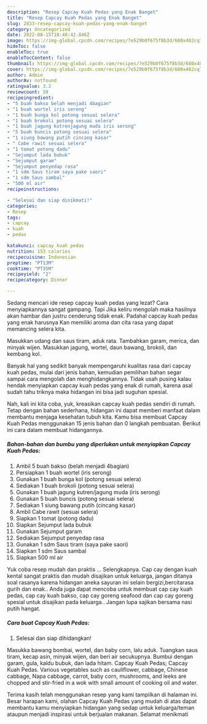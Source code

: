 ```yaml
---
description: "Resep Capcay Kuah Pedas yang Enak Banget"
title: "Resep Capcay Kuah Pedas yang Enak Banget"
slug: 2833-resep-capcay-kuah-pedas-yang-enak-banget
category: Uncategorized
date: 2022-08-15T18:40:42.846Z
image: https://img-global.cpcdn.com/recipes/7e529b0f675f8b3d/680x482cq70/capcay-kuah-pedas-foto-resep-utama.jpg
hideToc: false
enableToc: true
enableTocContent: false
thumbnail: https://img-global.cpcdn.com/recipes/7e529b0f675f8b3d/680x482cq70/capcay-kuah-pedas-foto-resep-utama.jpg
cover: https://img-global.cpcdn.com/recipes/7e529b0f675f8b3d/680x482cq70/capcay-kuah-pedas-foto-resep-utama.jpg
author: Admin
authorAv: notfound
ratingvalue: 3.2
reviewcount: 20
recipeingredient:
- "5 buah bakso belah menjadi 4bagian"
- "1 buah wortel iris serong"
- "1 buah bunga kol potong sesuai selera"
- "1 buah brokoli potong sesuai selera"
- "1 buah jagung kutrenjagung muda iris serong"
- "5 buah buncis potong sesuai selera"
- "1 siung bawang putih cincang kasar"
- " Cabe rawit sesuai selera"
- "1 tomat potong dadu"
- "Sejumput lada bubuk"
- "Sejumput garam"
- "Sejumput penyedap rasa"
- "1 sdm Saus tiram saya pake saori"
- "1 sdm Saus sambal"
- "500 ml air"
recipeinstructions:

- "Selesai dan siap dinikmati!"
categories:
- Resep
tags:
- capcay
- kuah
- pedas

katakunci: capcay kuah pedas 
nutrition: 153 calories
recipecuisine: Indonesian
preptime: "PT13M"
cooktime: "PT35M"
recipeyield: "2"
recipecategory: Dinner

---
```



Sedang mencari ide resep capcay kuah pedas yang lezat? Cara menyiapkannya sangat gampang. Tapi Jika keliru mengolah maka hasilnya akan hambar dan justru cenderung tidak enak. Padahal capcay kuah pedas yang enak harusnya Kan memiliki aroma dan cita rasa yang dapat memancing selera kita.


Masukkan udang dan saus tiram, aduk rata. Tambahkan garam, merica, dan minyak wijen. Masukkan jagung, wortel, daun bawang, brokoli, dan kembang kol.

Banyak hal yang sedikit banyak mempengaruhi kualitas rasa dari capcay kuah pedas, mulai dari jenis bahan, kemudian pemilihan bahan segar sampai cara mengolah dan menghidangkannya. Tidak usah pusing kalau hendak menyiapkan capcay kuah pedas yang enak di rumah, karena asal sudah tahu triknya maka hidangan ini bisa jadi suguhan spesial.


Nah, kali ini kita coba, yuk, kreasikan capcay kuah pedas sendiri di rumah. Tetap dengan bahan sederhana, hidangan ini dapat memberi manfaat dalam membantu menjaga kesehatan tubuh kita. Kamu bisa membuat Capcay Kuah Pedas menggunakan 15 jenis bahan dan 0 langkah pembuatan. Berikut ini cara dalam membuat hidangannya.

<!--inarticleads1-->

##### Bahan-bahan dan bumbu yang diperlukan untuk menyiapkan Capcay Kuah Pedas:

1. Ambil 5 buah bakso (belah menjadi 4bagian)
1. Persiapkan 1 buah wortel (iris serong)
1. Gunakan 1 buah bunga kol (potong sesuai selera)
1. Sediakan 1 buah brokoli (potong sesuai selera)
1. Gunakan 1 buah jagung kutren/jagung muda (iris serong)
1. Gunakan 5 buah buncis (potong sesuai selera)
1. Sediakan 1 siung bawang putih (cincang kasar)
1. Ambil  Cabe rawit (sesuai selera)
1. Siapkan 1 tomat (potong dadu)
1. Siapkan Sejumput lada bubuk
1. Gunakan Sejumput garam
1. Sediakan Sejumput penyedap rasa
1. Gunakan 1 sdm Saus tiram (saya pake saori)
1. Siapkan 1 sdm Saus sambal
1. Siapkan 500 ml air


Yuk coba resep mudah dan praktis … Selengkapnya. Cap cay dengan kuah kental sangat praktis dan mudah disajikan untuk keluarga, jangan ditanya soal rasanya karena hidangan aneka sayuran ini selain bergizi,bercitarasa gurih dan enak.. Anda juga dapat mencoba untuk membuat cap cay kuah pedas, cap cay kuah bakso, cap cay goreng seafood dan cap cay goreng spesial untuk disajikan pada keluarga.. Jangan lupa sajikan bersama nasi putih hangat. 

<!--inarticleads2-->

##### Cara buat Capcay Kuah Pedas:


1. Selesai dan siap dihidangkan!

Masukka bawang bombai, wortel, dan baby corn, lalu aduk. Tuangkan saus tiram, kecap asin, minyak wijen, dan beri air secukupnya. Bumbui dengan garam, gula, kaldu bubuk, dan lada hitam. Capcay Kuah Pedas; Capcay Kuah Pedas. Various vegetables such as cauliflower, cabbage, Chinese cabbage, Napa cabbage, carrot, baby corn, mushrooms, and leeks are chopped and stir-fried in a wok with small amount of cooking oil and water. 

Terima kasih telah menggunakan resep yang kami tampilkan di halaman ini. Besar harapan kami, olahan Capcay Kuah Pedas yang mudah di atas dapat membantu kamu menyiapkan hidangan yang sedap untuk keluarga/teman ataupun menjadi inspirasi untuk berjualan makanan. Selamat menikmati
